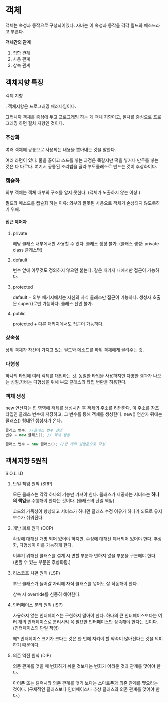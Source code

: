 # 객체

객체는 속성과 동작으로 구성되어있다. 자바는 이 속성과 동작을 각각 필드와 메소드라고 부른다.

**객체간의 관계**

1. 집합 관계
2. 사용 관계
3. 상속 관계

## 객체지향 특징

객체 지향

: 객체지향은 프로그래밍 패러다임이다. 

[^프로그래밍 패러다임]: 프로그래밍의 원칙으로 어떤 것을 기준으로 세워두고 프로그래밍 하는 것을 말함.

그러니까 객체를 중심에 두고 프로그래밍 하는 게 객체 지향이고, 절차를 중심으로 프로그래밍 하면 절차 지향인 것이다.

### 추상화

여러 객체에 공통으로 사용되는 내용을 뽑아내는 것을 말한다.

여러 라면이 있다. 물을 끓이고 스프를 넣는 과정은 똑같지만 떡을 넣거나 만두를 넣는 것은 다 다르다. 여기서 공통된 조리법을 골라 부모클래스로 만드는 것이 추상화이다.

### 캡슐화

외부 객체는 객체 내부의 구조를 알지 못한다. (객체가 노출하지 않는 이상.)

필드와 메소드를 캡슐화 하는 이유: 외부의 잘못된 사용으로 객체가 손상되지 않도록하기 위해.

#### 접근 제어자

1. private

   해당 클래스 내부에서만 사용할 수 있다. 클래스 생성 불가. (클래스 생성: private class 클래스명)

2. default

   변수 앞에 아무것도 정의하지 않으면 붙는다. 같은 패키지 내에서만 접근이 가능하다.

3. protected

   default + 외부 패키지에서는 자신의 자식 클래스만 접근이 가능하다.  생성자 호출은 super()로만 가능하다. 클래스 선언 불가.

4. public

   protected + 다른 패키지에서도 접근이 가능하다.

### 상속성

상위 객체가 자신이 가지고 있는 필드와 메소드를 하위 객체에게 물려주는 것. 

### 다형성

하나의 타입에 여러 객체를 대입하는 것. 동일한 타입을 사용하지만 다양한 결과가 나오는 성질.자바는 다형성을 위해 부모 클래스의 타입 변환을 허용한다. 

### 객체 생성

new 연산자는 힙 영역에 객체를 생성시킨 후 객체의 주소를 리턴한다. 이 주소를 참조 타입인 클래스 변수에 저장하고, 그 변수를 통해 객체를 생성한다. new() 연산자 뒤에는 클래스() 형태인 생성자가 온다.

```java
클래스 변수; //클래스 변수 선언
변수 = new 클래스(); // 객체 생성

클래스 변수 = new 클래스(); //한 개의 실행문으로 작성
```



## 객체지향 5원칙 

S.O.L.I.D

1. 단일 책임 원칙 (SRP)

   모든 클래스는 각각 하나의 기능만 가져야 한다. 클래스가 제공하는 서비스는 **하나의 책임**을 수행해야 한다는 것이다. (클래스의 단일 책임)

   코드의 가독성이 향상되고 서비스가 하나면 클래스 수정 이유가 하나가 되므로 유지보수가 쉬워진다. 

2. 개방 폐쇄 원칙 (OCP)

   확장에 대해선 개방 되어 있어야 하지만, 수정에 대해선 폐쇄되어 있어야 한다. 추상화, 다형성이 이를 가능하게 한다.

   이루기 위해선 클래스를 설계 시 변할 부분과 변하지 않을 부분을 구분해야 한다. (변할 수 있는 부분은 추상화함.)

3. 리스코프 치환 원칙 (LSP)

   부모 클래스가 들어갈 자리에 자식 클래스를 넣어도 잘 작동해야 한다. 

   상속 시 override를 신중히 해야한다.

4. 인터페이스 분리 원칙 (ISP)

   사용하지 않는 인터페이스는 구현하지 말아야 한다. 하나의 큰 인터페이스보다는 여러 개의 인터페이스로 분리시켜 꼭 필요한 인터페이스만 상속해야 한다는 것이다. (인터페이스의 단일 책임)

   왜? 인터페이스 크기가 크다는 것은 한 번에 지켜야 할 약속이 많아진다는 것을 의미하기 때문이다.

5. 의존 역전 원칙 (DIP)

   의존 관계를 맺을 때 변화하기 쉬운 것보다는 변화가 어려운 것과 관계를 맺어야 한다.

   아이폰 또는 갤럭시와 의존 관계를 맺기 보다는 스마트폰과 의존 관계를 맺으라는 것이다. (구체적인 클래스보다 인터페이스나 추상 클래스와 의존 관계를 맺어야 한다.)